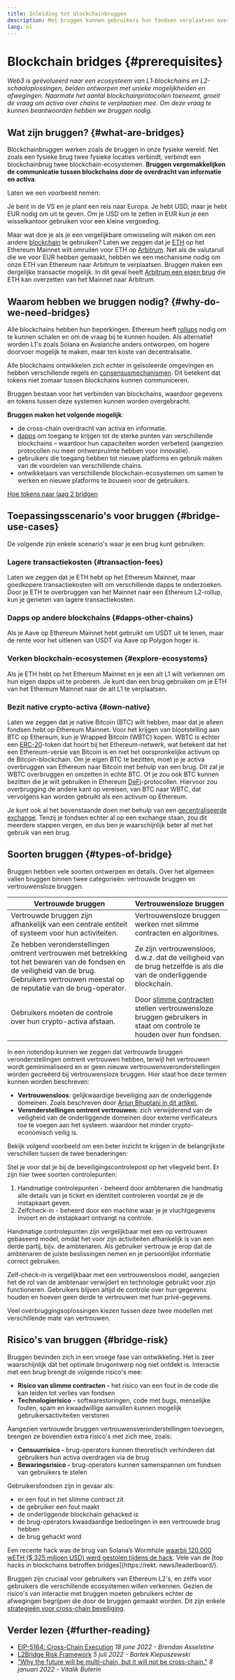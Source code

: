 ```yaml
---
title: Inleiding tot blockchainbruggen
description: Met bruggen kunnen gebruikers hun fondsen verplaatsen over verschillende blockchains
lang: nl
---
```


# Blockchain bridges {#prerequisites}

_Web3 is geëvolueerd naar een ecosysteem van L1-blockchains en L2-schaaloplossingen, beiden ontworpen met unieke mogelijkheiden en afwegingen. Naarmate het aantal blockchainprotocollen toeneemt, groeit de vraag om activa over chains te verplaatsen mee. Om deze vraag te kunnen beantwoorden hebben we bruggen nodig._

<Divider />

## Wat zijn bruggen? {#what-are-bridges}

Blockchainbruggen werken zoals de bruggen in onze fysieke wereld. Net zoals een fysieke brug twee fysieke locaties verbindt, verbindt een blockchainbrug twee blockchain-ecosystemen. **Bruggen vergemakkelijken de communicatie tussen blockchains door de overdracht van informatie en activa**.

Laten we een voorbeeld nemen:

Je bent in de VS en je plant een reis naar Europa. Je hebt USD, maar je hebt EUR nodig om uit te geven. Om je USD om te zetten in EUR kun je een wisselkantoor gebruiken voor een kleine vergoeding.

Maar wat doe je als je een vergelijkbare omwisseling wilt maken om een andere [blockchain](/glossary/#blockchain) te gebruiken? Laten we zeggen dat je [ETH](/glossary/#ether) op het Ethereum Mainnet wilt omruilen voor ETH op [Arbitrum](https://arbitrum.io/). Net als de valutaruil die we voor EUR hebben gemaakt, hebben we een mechanisme nodig om onze ETH van Ethereum naar Arbitrum te verplaatsen. Bruggen maken een dergelijke transactie mogelijk. In dit geval heeft [Arbitrum een eigen brug](https://bridge.arbitrum.io/) die ETH kan overzetten van het Mainnet naar Arbitrum.

## Waarom hebben we bruggen nodig? {#why-do-we-need-bridges}

Alle blockchains hebben hun beperkingen. Ethereum heeft [rollups](/glossary/#rollups) nodig om te kunnen schalen en om de vraag bij te kunnen houden. Als alternatief worden L1's zoals Solana en Avalanche anders ontworpen, om hogere doorvoer mogelijk te maken, maar ten koste van decentralisatie.

Alle blockchains ontwikkelen zich echter in geïsoleerde omgevingen en hebben verschillende regels en [consensusmechanismen](/glossary/#consensus). Dit betekent dat tokens niet zomaar tussen blockchains kunnen communiceren.

Bruggen bestaan voor het verbinden van blockchains, waardoor gegevens en tokens tussen deze systemen kunnen worden overgebracht.

**Bruggen maken het volgende mogelijk**:

- de cross-chain overdracht van activa en informatie.
- [dapps](/glossary/#dapp) om toegang te krijgen tot de sterke punten van verschillende blockchains – waardoor hun capaciteiten worden verbeterd (aangezien protocollen nu meer ontwerpruimte hebben voor innovatie).
- gebruikers die toegang hebben tot nieuwe platforms en gebruik maken van de voordelen van verschillende chains.
- ontwikkelaars van verschillende blockchain-ecosystemen om samen te werken en nieuwe platforms te bouwen voor de gebruikers.

[Hoe tokens naar laag 2 bridgen](/guides/how-to-use-a-bridge/)

<Divider />

## Toepassingsscenario's voor bruggen {#bridge-use-cases}

De volgende zijn enkele scenario's waar je een brug kunt gebruiken:

### Lagere transactiekosten {#transaction-fees}

Laten we zeggen dat je ETH hebt op het Ethereum Mainnet, maar goedkopere transactiekosten wilt om verschillende dapps te onderzoeken. Door je ETH te overbruggen van het Mainnet naar een Ethereum L2-rollup, kun je genieten van lagere transactiekosten.

### Dapps op andere blockchains {#dapps-other-chains}

Als je Aave op Ethereum Mainnet hebt gebruikt om USDT uit te lenen, maar de rente voor het uitlenen van USDT via Aave op Polygon hoger is.

### Verken blockchain-ecosystemen {#explore-ecosystems}

Als je ETH hebt op het Ethereum Mainnet en je een alt L1 wilt verkennen om hun eigen dapps uit te proberen. Je kunt dan een brug gebruiken om je ETH van het Ethereum Mainnet naar de alt L1 te verplaatsen.

### Bezit native crypto-activa {#own-native}

Laten we zeggen dat je native Bitcoin (BTC) wilt hebben, maar dat je alleen fondsen hebt op Ethereum Mainnet. Voor het krijgen van blootstelling aan BTC op Ethereum, kun je Wrapped Bitcoin (WBTC) kopen. WBTC is echter een [ERC-20](/glossary/#erc-20)-token dat hoort bij het Ethereum-netwerk, wat betekent dat het een Ethereum-versie van Bitcoin is en niet het oorspronkelijke activum op de Bitcoin-blockchain. Om je eigen BTC te bezitten, moet je je activa overbruggen van Ethereum naar Bitcoin met behulp van een brug. Dit zal je WBTC overbruggen en omzetten in echte BTC. Of je zou ook BTC kunnen bezitten die je wilt gebruiken in Ethereum [DeFi](/glossary/#defi)-protocollen. Hiervoor zou overbrugging de andere kant op vereisen, van BTC naar WBTC, dat vervolgens kan worden gebruikt als een activum op Ethereum.

<InfoBanner shouldCenter emoji=":bulb:">
  Je kunt ook al het bovenstaande doen met behulp van een <a href="/get-eth/">gecentraliseerde exchange</a>. Tenzij je fondsen echter al op een exchange staan, zou dit meerdere stappen vergen, en dus ben je waarschijnlijk beter af met het gebruik van een brug.
</InfoBanner>

<Divider />

## Soorten bruggen {#types-of-bridge}

Bruggen hebben vele soorten ontwerpen en details. Over het algemeen vallen bruggen binnen twee categorieën: vertrouwde bruggen en vertrouwensloze bruggen.

| Vertrouwde bruggen                                                                                                                                                                              | Vertrouwensloze bruggen                                                                                                                         |
| ----------------------------------------------------------------------------------------------------------------------------------------------------------------------------------------------- | ----------------------------------------------------------------------------------------------------------------------------------------------- |
| Vertrouwde bruggen zijn afhankelijk van een centrale entiteit of systeem voor hun activiteiten.                                                                                                 | Vertrouwensloze bruggen werken met slimme contracten en algoritmes.                                                                             |
| Ze hebben veronderstellingen omtrent vertrouwen met betrekking tot het bewaren van de fondsen en de veiligheid van de brug. Gebruikers vertrouwen meestal op de reputatie van de brug-operator. | Ze zijn vertrouwensloos, d.w.z. dat de veiligheid van de brug hetzelfde is als die van de onderliggende blockchain.                             |
| Gebruikers moeten de controle over hun crypto-activa afstaan.                                                                                                                                   | Door [slimme contracten](/glossary/#smart-contract) stellen vertrouwensloze bruggen gebruikers in staat om controle te houden over hun fondsen. |

In een notendop kunnen we zeggen dat vertrouwde bruggen veronderstellingen omtrent vertrouwen hebben, terwijl het vertrouwen wordt geminimaliseerd en er geen nieuwe vertrouwensveronderstellingen worden gecreëerd bij vertrouwensloze bruggen. Hier staat hoe deze termen kunnen worden beschreven:

- **Vertrouwensloos**: gelijkwaardige beveiliging aan de onderliggende domeinen. Zoals beschreven door [Arjun Bhuptani in dit artikel.](https://medium.com/connext/the-interoperability-trilemma-657c2cf69f17)
- **Veronderstellingen omtrent vertrouwen:** zich verwijderend van de veiligheid van de onderliggende domeinen door externe verificateurs toe te voegen aan het systeem. waardoor het minder crypto-economisch veilig is.

Bekijk volgend voorbeeld om een beter inzicht te krijgen in de belangrijkste verschillen tussen de twee benaderingen:

Stel je voor dat je bij de beveiligingscontrolepost op het vliegveld bent. Er zijn hier twee soorten controlepunten:

1. Handmatige controlepunten - beheerd door ambtenaren die handmatig alle details van je ticket en identiteit controleren voordat ze je de instapkaart geven.
2. Zelfcheck-in - beheerd door een machine waar je je vluchtgegevens invoert en de instapkaart ontvangt na controle.

Handmatige controlepunten zijn vergelijkbaar met een op vertrouwen gebaseerd model, omdat het voor zijn activiteiten afhankelijk is van een derde partij, bijv. de ambtenaren. Als gebruiker vertrouw je erop dat de ambtenaren de juiste beslissingen nemen en je persoonlijke informatie correct gebruiken.

Zelf-check-in is vergelijkbaar met een vertrouwensloos model, aangezien het de rol van de ambtenaar verwijdert en technologie gebruikt voor zijn functioneren. Gebruikers blijven altijd de controle over hun gegevens houden en hoeven geen derde te vertrouwen met hun privé-gegevens.

Veel overbruggingsoplossingen kiezen tussen deze twee modellen met verschillende mate van vertrouwen.

<Divider />

## Risico's van bruggen {#bridge-risk}

Bruggen bevinden zich in een vroege fase van ontwikkeling. Het is zeer waarschijnlijk dat het optimale brugontwerp nog niet ontdekt is. Interactie met een brug brengt de volgende risico's mee:

- **Risico van slimme contracten -** het risico van een fout in de code die kan leiden tot verlies van fondsen
- **Technologierisico -** softwarestoringen, code met bugs, menselijke fouten, spam en kwaadwillige aanvallen kunnen mogelijk gebruikersactiviteiten verstoren

Aangezien vertrouwde bruggen vertrouwensveronderstellingen toevoegen, brengen ze bovendien extra risico's met zich mee, zoals:

- **Censuurrisico -** brug-operators kunnen theoretisch verhinderen dat gebruikers hun activa overdragen via de brug
- **Bewaringsrisico -** brug-operators kunnen samenspannen om fondsen van gebruikers te stelen

Gebruikersfondsen zijn in gevaar als:

- er een fout in het slimme contract zit
- de gebruiker een fout maakt
- de onderliggende blockchain gehacked is
- de brug-operators kwaadaardige bedoelingen in een vertrouwde brug hebben
- de brug gehackt word

Een recente hack was de brug van Solana’s Wormhole [waarbij 120.000 wETH ($ 325 miljoen USD) werd gestolen tijdens de hack](https://rekt.news/wormhole-rekt/). Vele van de [top hacks in blockchains betroffen bridges](https://rekt. news/leaderboard/).

Bruggen zijn cruciaal voor gebruikers van Ethereum L2's, en zelfs voor gebruikers die verschillende ecosystemen willen verkennen. Gezien de risico's van interactie met bruggen moeten gebruikers echter de afwegingen begrijpen die door de bruggen gemaakt worden. Dit zijn enkele [strategieën voor cross-chain beveiliging](https://blog.debridge.finance/10-strategies-for-cross-chain-security-8ed5f5879946).

<Divider />

## Verder lezen {#further-reading}

- [EIP-5164: Cross-Chain Execution](https://ethereum-magicians.org/t/eip-5164-cross-chain-execution/9658) _18 june 2022 - Brendan Asselstine_
- [L2Bridge Risk Framework](https://gov.l2beat.com/t/l2bridge-risk-framework/31) _5 juli 2022 - Bartek Kiepuszewski_
- ["Why the future will be multi-chain, but it will not be cross-chain."](https://old.reddit.com/r/ethereum/comments/rwojtk/ama_we_are_the_efs_research_team_pt_7_07_january/hrngyk8/) _8 januari 2022 - Vitalik Buterin_
